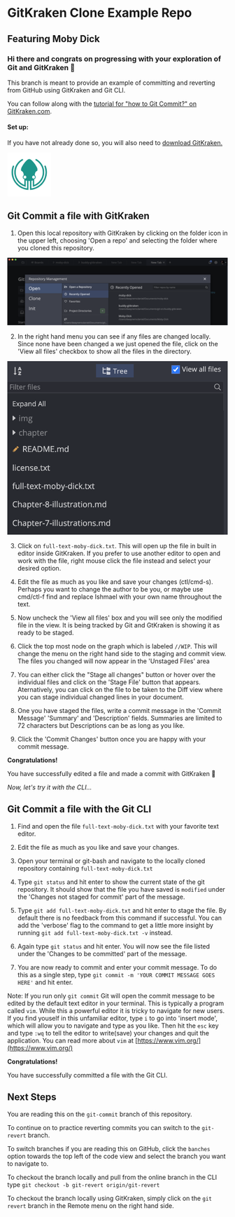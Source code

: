 # GitKraken Clone Example Repo
## Featuring Moby Dick

### Hi there and congrats on progressing with your exploration of Git and GitKraken 👋

This branch is meant to provide an example of committing and reverting from GitHub using GitKraken and Git CLI.  

You can follow along with the [tutorial for "how to Git Commit?" on GitKraken.com](https://www.gitkraken.com/learn/git/tutorials/how-to-git-commit?utm_source=learn%20gi[…]20tutorial%20link&utm_campaign=git%20clone%20practice%20repo).


#### Set up:

If you have not already done so, you will also need to [download GitKraken.][1]

[<img src="img/gitkraken-keif-teal-sq.png" alt='GitKraken download logo' width="100" />][1]


## Git Commit a file with GitKraken

1. Open this local repository with GitKraken by clicking on the folder icon in the upper left, choosing 'Open a repo' and selecting the folder where you cloned this repository.

![Opening a repository in GitKraken](img/gk-open-a-repo.png)

2. In the right hand menu you can see if any files are changed locally.  Since none have been changed a we just opened the file, click on the 'View all files' checkbox to show all the files in the directory.  

![View all files in GitKraken](img/gk-view-all-files-option.png)

3. Click on `full-text-moby-dick.txt`. This will open up the file in built in editor inside GitKraken.  If you prefer to use another editor to open and work with the file, right mouse click the file instead and select your desired option.  

4. Edit the file as much as you like and save your changes (ctl/cmd-s). Perhaps you want to change the author to be you, or maybe use cmd/ctl-f find and replace Ishmael with your own name throughout the text. 

5. Now uncheck the 'View all files' box and you will see only the modified file in the view.  It is being tracked by Git and GtKraken is showing it as ready to be staged.  

6. Click the top most node on the graph which is labeled `//WIP`.  This will change the menu on the right hand side to the staging and commit view.  The files you changed will now appear in the 'Unstaged Files' area

7. You can either click the "Stage all changes" button or hover over the individual files and click on the 'Stage File' button that appears. Aternatively, you can click on the file to be taken to the Diff view where you can stage individual changed lines in your document.  

8. One you have staged the files, write a commit message in the 'Commit Message' 'Summary' and 'Description' fields.  Summaries are limited to 72 characters but Descriptions can be as long as you like.

9. Click the 'Commit Changes' button once you are happy with your commit message.  


**Congratulations!**  

You have successfully edited a file and made a commit with GitKraken 🎉


*Now, let's try it with the CLI...*


## Git Commit a file with the Git CLI

1. Find and open the file `full-text-moby-dick.txt` with your favorite text editor.

2. Edit the file as much as you like and save your changes. 

3. Open your terminal or git-bash and navigate to the locally cloned repository containing `full-text-moby-dick.txt`

4. Type `git status` and hit enter to show the current state of the git repository.  It should show that the file you have saved is `modified` under the 'Changes not staged for commit' part of the message.

5. Type `git add full-text-moby-dick.txt` and hit enter to stage the file. By default there is no feedback from this command if successful.  You can add the 'verbose' flag to the command to get a little more insight by running `git add full-text-moby-dick.txt -v` instead.

6. Again type `git status` and hit enter.  You will now see the file listed under the 'Changes to be committed' part of the message.

7. You are now ready to commit and enter your commit message. To do this as a single step, type `git commit -m 'YOUR COMMIT MESSAGE GOES HERE'` and hit enter. 

Note: If you run only `git commit` Git will open the commit message to be edited by the default text editor in your terminal.  This is typically a program called `vim`. While this a powerful editor it is tricky to navigate for new users.  If you find youself in this unfamiliar editor, type `i` to go into 'insert mode', which will allow you to navigate and type as you like. Then hit the `esc` key and type `:wq` to tell the editor to write(save) your changes and quit the application.  You can read more about `vim` at [https://www.vim.org/](https://www.vim.org/)


**Congratulations!**  

You have successfully committed a file with the Git CLI.


## Next Steps

You are reading this on the `git-commit` branch of this repository.  

To continue on to practice reverting commits you can switch to the `git-revert` branch.  

To switch branches if you are reading this on GitHub, click the `banches` option towards the top left of the code view and select the branch you want to navigate to.  

To checkout the branch locally and pull from the online branch in the CLI type `git checkout -b git-revert origin/git-revert`

To checkout the branch locally using GitKraken, simply click on the `git revert` branch in the Remote menu on the right hand side.  



[1]: https://www.gitkraken.com/download?utm_source=learn%20git%20practice%20repo&utm_medium=README%20gk%20download%20link&utm_campaign=git%20clone%20practice%20repo